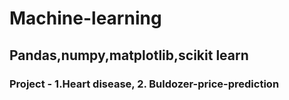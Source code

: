 # Machine-learning
## Pandas,numpy,matplotlib,scikit learn
### Project - 1.Heart disease, 2. Buldozer-price-prediction
